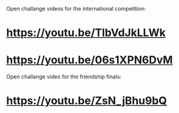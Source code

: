 Open challange videos for the international competition:

# https://youtu.be/TlbVdJkLLWk

# https://youtu.be/06s1XPN6DvM


Open challange video for the friendship finals:

# https://youtu.be/ZsN_jBhu9bQ
